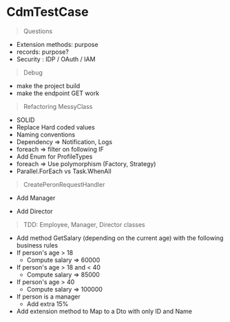 # CdmTestCase
> Questions

- Extension methods: purpose
- records: purpose?
- Security : IDP / OAuth / IAM

> Debug

- make the project build
- make the endpoint GET work

> Refactoring MessyClass

- SOLID
- Replace Hard coded values
- Naming conventions
- Dependency => Notification, Logs
- foreach => filter on following IF
- Add Enum for ProfileTypes
- foreach => Use polymorphism (Factory, Strategy)
- Parallel.ForEach vs Task.WhenAll

> CreatePeronRequestHandler
- Add Manager

- Add Director

> TDD: Employee, Manager, Director classes
 - Add method GetSalary (depending on the current age) with the following business rules
 - If person's age > 18
   - Compute salary => 60000
 - If person's age > 18 and < 40
   - Compute salary => 85000
 - If person's age > 40
   - Compute salary => 100000
 - If person is a manager
   - Add extra 15%
 - Add extension method to Map to a Dto with only ID and Name
